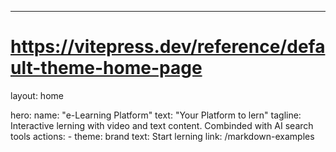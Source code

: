 ---

# https://vitepress.dev/reference/default-theme-home-page

layout: home

hero:
name: "e-Learning Platform"
text: "Your Platform to lern"
tagline: Interactive lerning with video and text content. Combinded with AI search tools
actions: - theme: brand
text: Start lerning
link: /markdown-examples
